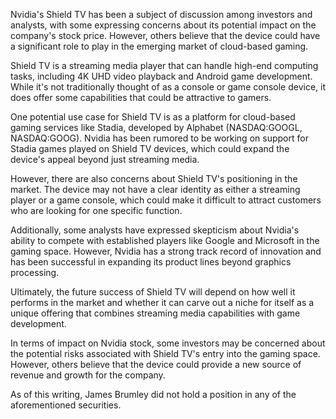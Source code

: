 Nvidia's Shield TV has been a subject of discussion among investors and analysts, with some expressing concerns about its potential impact on the company's stock price. However, others believe that the device could have a significant role to play in the emerging market of cloud-based gaming.

Shield TV is a streaming media player that can handle high-end computing tasks, including 4K UHD video playback and Android game development. While it's not traditionally thought of as a console or game console device, it does offer some capabilities that could be attractive to gamers.

One potential use case for Shield TV is as a platform for cloud-based gaming services like Stadia, developed by Alphabet (NASDAQ:GOOGL, NASDAQ:GOOG). Nvidia has been rumored to be working on support for Stadia games played on Shield TV devices, which could expand the device's appeal beyond just streaming media.

However, there are also concerns about Shield TV's positioning in the market. The device may not have a clear identity as either a streaming player or a game console, which could make it difficult to attract customers who are looking for one specific function.

Additionally, some analysts have expressed skepticism about Nvidia's ability to compete with established players like Google and Microsoft in the gaming space. However, Nvidia has a strong track record of innovation and has been successful in expanding its product lines beyond graphics processing.

Ultimately, the future success of Shield TV will depend on how well it performs in the market and whether it can carve out a niche for itself as a unique offering that combines streaming media capabilities with game development.

In terms of impact on Nvidia stock, some investors may be concerned about the potential risks associated with Shield TV's entry into the gaming space. However, others believe that the device could provide a new source of revenue and growth for the company.

As of this writing, James Brumley did not hold a position in any of the aforementioned securities.